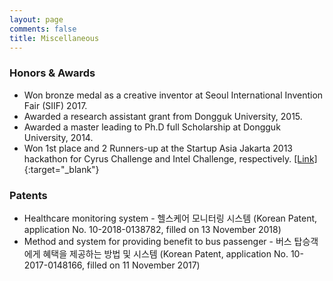 ```yaml
---
layout: page
comments: false
title: Miscellaneous
---
```


### Honors & Awards
- Won bronze medal as a creative inventor at Seoul International Invention Fair (SIIF) 2017.
- Awarded a research assistant grant from Dongguk University, 2015.
- Awarded a master leading to Ph.D full Scholarship at Dongguk University, 2014.
- Won 1st place and 2 Runners-up at the Startup Asia Jakarta 2013 hackathon for Cyrus Challenge and Intel Challenge, respectively. [[Link]](https://web.archive.org/web/20150724021421/https://www.techinasia.com/startup-asia-jakarta-2013-hackathon-winners/){:target="_blank"}

### Patents
- Healthcare monitoring system - 헬스케어 모니터링 시스템 (Korean Patent, application No. 10-2018-0138782, filled on 13 November 2018)
- Method and system for providing benefit to bus passenger - 버스 탑승객에게 혜택을 제공하는 방법 및 시스템 (Korean Patent, application No. 10-2017-0148166, filled on 11 November 2017)
